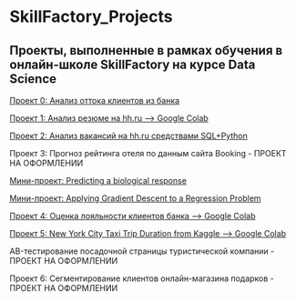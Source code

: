 # SkillFactory_Projects
## Проекты, выполненные в рамках обучения в онлайн-школе SkillFactory на курсе Data Science

[Проект 0: Анализ оттока клиентов из банка](https://github.com/Socol11/SkillFactory_Projects/tree/main/Project_0)

[Проект 1: Анализ резюме на hh.ru --> Google Colab](https://colab.research.google.com/drive/109Zb2EjypNxM5vz-GTEQ8cvmJRW_Je5_?usp=sharing)

[Проект 2: Анализ вакансий на hh.ru средствами SQL+Python](https://github.com/Socol11/SkillFactory_Projects/tree/main/Project_2:%20%D0%90%D0%BD%D0%B0%D0%BB%D0%B8%D0%B7%20%D0%B2%D0%B0%D0%BA%D0%B0%D0%BD%D1%81%D0%B8%D0%B9%20%D0%B8%D0%B7%20HeadHunter)

Проект 3: Прогноз рейтинга отеля по данным сайта Booking - ПРОЕКТ НА ОФОРМЛЕНИИ

[Мини-проект: Predicting a biological response](https://github.com/Socol11/SkillFactory_Projects/tree/main/Predicting%20a%20biological%20response)

[Мини-проект: Applying Gradient Descent to a Regression Problem](https://github.com/Socol11/SkillFactory_Projects/tree/main/Applying%20Gradient%20Descent%20to%20a%20Regression%20Problem)

[Проект 4: Оценка лояльности клиентов банка --> Google Colab](https://colab.research.google.com/drive/10-MKBtRxSjb4YG93GDOLblrKoDaONIQU?usp=sharing)

[Проект 5: New York City Taxi Trip Duration from Kaggle --> Google Colab](https://colab.research.google.com/drive/1HxS-Ob9Rmk1UcZxppvtMAVlYJosLVln_?usp=sharing)

AB-тестирование посадочной страницы туристической компании - ПРОЕКТ НА ОФОРМЛЕНИИ

Проект 6: Сегментирование клиентов онлайн-магазина подарков - ПРОЕКТ НА ОФОРМЛЕНИИ
